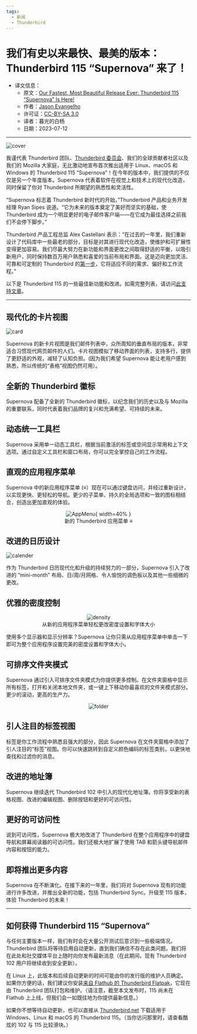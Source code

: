 ```yaml
---
tags:
  - 新闻
  - Thunderbird
---
```


# 我们有史以来最快、最美的版本：Thunderbird 115 “Supernova” 来了！

- 译文信息：
    - 原文：[Our Fastest, Most Beautiful Release Ever: Thunderbird 115 “Supernova” Is Here!](https://blog.thunderbird.net/2023/07/our-fastest-most-beautiful-release-ever-thunderbird-115-supernova-is-here/)
    - 作者：[Jason Evangelho](https://blog.thunderbird.net/author/jasonthunderbird-net/)
    - 许可证：[CC-BY-SA 3.0](http://creativecommons.org/licenses/by-sa/3.0/)
    - 译者：暮光的白杨
    - 日期：2023-07-12

---

![cover](./images/2023-07/thunderbird/Supernova-Thunderbird-feature.webp)

我谨代表 Thunderbird 团队、[Thunderbird 委员会]、我们的全球贡献者社区以及我们的 Mozilla 大家庭，无比激动地宣布首次推出适用于 Linux、macOS 和 Windows 的 Thunderbird 115 “Supernova”！在今年的版本中，我们提供的不仅仅是另一个年度版本。Supernova 代表着软件在视觉上和技术上的现代化改造，同时保留了你对 Thunderbird 所期望的熟悉性和灵活性。

[Thunderbird 委员会]: https://wiki.mozilla.org/Modules/Thunderbird#Thunderbird_Council

“Supernova 标志着 Thunderbird 新时代的开始，”Thunderbird 产品和业务开发经理 Ryan Sipes 说道。“它为未来的版本奠定了美好而坚实的基础，使 Thunderbird 成为一个明显更好的电子邮件客户端——在它成为最佳选择之前我们不会停下脚步。”

Thunderbird 产品工程总监 Alex Castellani 表示：“在过去的一年里，我们重新设计了代码库中一些最老的部分，目标是对其进行现代化改造，使维护和可扩展性变得更加容易。我们尽最大努力在新功能和界面更改之间取得舒适的平衡，以吸引新用户，同时保持数百万用户熟悉和喜爱的当前布局和界面。这是迈向更加灵活、可靠和可定制的 Thunderbird 的[第一步]，它将适应不同的需求、偏好和工作流程。”

[第一步]: https://blog.thunderbird.net/2023/02/the-future-of-thunderbird-why-were-rebuilding-from-the-ground-up/

以下是 Thunderbird 115 的一些最佳新功能和改进。如需完整列表，请访问[此支持文章]。

[此支持文章]: https://support.mozilla.org/en-US/kb/new-thunderbird-115-supernova

---

## 现代化的卡片视图

![card](./images/2023-07/thunderbird/115-1536x960.webp)

Supernova 的新卡片视图是我们邮件列表中，众所周知的垂直布局的版本，非常适合习惯现代网页邮件的人们。卡片视图模拟了移动界面的列表，支持多行，提供了更舒适的外观，减轻了认知负担。(因为我们希望 Supernova 能让老用户感到熟悉，所以传统的“表格”视图仍然可用）。

## 全新的 Thunderbird 徽标

Supernova 配备了全新的 Thunderbird 徽标，以纪念我们的历史以及与 Mozilla 的重要联系，同时代表着我们品牌的复兴和充满希望、可持续的未来。

## 动态统一工具栏

Supernova 采用单一动态工具栏，根据当前激活的标签或空间显示常用和上下文选项。通过自定义工具栏和窗口布局，你可以完全掌控自己的工作流程。

## 直观的应用程序菜单

Supernova 中的新应用程序菜单 (≡）现在可以通过键盘访问，并经过重新设计，以实现更快、更轻松的导航。更少的子菜单、持久的全局选项和一致的图标相结合，创造出更加直观的体验。

<center>

![AppMenu](./images/2023-07/thunderbird/appmenu-default.png){ width=40% }  
新的 Thunderbird 应用菜单 ≡

</center>

## 改进的日历设计

![calender](./images/2023-07/thunderbird/cal-1536x973.webp)

作为 Thunderbird 日历现代化和升级的持续努力的一部分，Supernova 引入了改进的 “mini-month” 布局、日/周/月网格、令人愉悦的调色板以及其他一些细微的更改。

## 优雅的密度控制

<center>

![density](./images/2023-07/thunderbird/Appmenu_Density@2x-768x768.png)  
从新的应用程序菜单轻松更改密度设置和字体大小

</center>

使用多个显示器和显示分辨率？Supernova 让你只需从应用程序菜单中单击一下即可为整个应用程序设置完美的密度设置和字体大小。

## 可排序文件夹模式

Supernova 通过引入可排序文件夹模式为你提供更多控制。在文件夹窗格中显示所有标签，打开和关闭本地文件夹，或一键上下移动你最喜欢的文件夹模式部分。更少的滚动，更高的生产力。

<center>

![folder](./images/2023-07/thunderbird/folderpane.webp)

</center>

## 引人注目的标签视图

标签是你工作流程中熟悉且强大的部分，因此 Supernova 在文件夹窗格中添加了引人注目的“标签”视图。你可以快速跳转到自定义颜色编码的标签类别，以更快地查找和过滤你的消息。

## 改进的地址簿

Supernova 继续迭代 Thunderbird 102 中引入的现代化地址簿。你将享受新的表格视图、改进的编辑视图、删除按钮和更好的可访问性。

## 更好的可访问性

说到可访问性，Supernova 极大地改进了 Thunderbird 在整个应用程序中的键盘导航和屏幕阅读器的可访问性。我们还极大地扩展了使用 TAB 和箭头键导航邮件内容和按钮的能力。

## 即将推出更多内容

Supernova 在不断演化。在接下来的一年里，我们将对 Supernova 现有的功能进行许多改进，并推出全新的功能，包括 Thunderbird Sync。升级至 115 版本，体验 Thunderbird 的未来！

---

## 如何获得 Thunderbird 115 “Supernova”

与任何主要版本一样，我们有时会在大量公开测试后意识到一些极端情况。Thunderbird 团队将等待启用自动更新，直到我们确信不存在此类问题。我们将在此处和社交媒体平台上随时向你发布最新消息（在此期间，现有 Thunderbird 102 用户将继续收到安全更新）。

在 Linux 上，此版本和后续自动更新的时间可能由你的发行版的维护人员确定。如果你方便的话，我们建议你安装[来自 Flathub 的 Thunderbird Flatpak][flatpak]，它现在由 Thunderbird 团队打包和维护。（请注意，截至本文发布时，115 尚未在 Flathub 上上线，但我们会一如既往地为你提供最新信息。）

[flatpak]: https://flathub.org/apps/org.mozilla.Thunderbird

如果你不想等待自动更新，也可以直接从 [Thunderbird.net] 下载适用于 Windows、Linux 和 macOS 的 Thunderbird 115。（当你访问那里时，请查看酷炫的 102 与 115 比较滑块。）

[Thunderbird.net]: https://thunderbird.net/